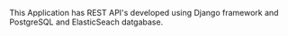 This Application has REST API's developed using Django framework and 
PostgreSQL and ElasticSeach datgabase.
 